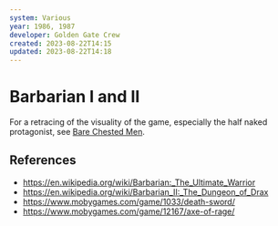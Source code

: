 ```yaml
---
system: Various
year: 1986, 1987
developer: Golden Gate Crew
created: 2023-08-22T14:15
updated: 2023-08-22T14:18
---
```

# Barbarian I and II
For a retracing of the visuality of the game, especially the half naked protagonist, see [Bare Chested Men](notes/Bare%20Chested%20Men.md).

## References
- https://en.wikipedia.org/wiki/Barbarian:_The_Ultimate_Warrior
- https://en.wikipedia.org/wiki/Barbarian_II:_The_Dungeon_of_Drax
- https://www.mobygames.com/game/1033/death-sword/
- https://www.mobygames.com/game/12167/axe-of-rage/